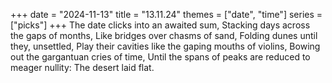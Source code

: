 +++
date = "2024-11-13"
title = "13.11.24"
themes = ["date", "time"]
series = ["picks"]
+++
The date clicks into an awaited sum,
Stacking days across the gaps of months,
Like bridges over chasms of sand,
Folding dunes until they, unsettled,
Play their cavities like the gaping mouths of violins,
Bowing out the gargantuan cries of time,
Until the spans of peaks are reduced to meager nullity:
The desert laid flat.

